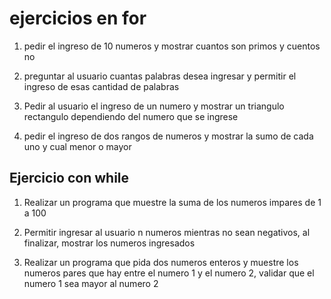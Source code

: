 # ejercicios en for

1) pedir el ingreso de 10 numeros y mostrar cuantos son primos y cuentos no

2) preguntar al usuario cuantas palabras desea ingresar y permitir el ingreso de esas cantidad de palabras

3) Pedir al usuario el ingreso de un numero y mostrar un triangulo rectangulo dependiendo del numero que se ingrese

4) pedir el ingreso de dos rangos de numeros y mostrar la sumo de cada uno y cual menor o mayor

## Ejercicio con while

1) Realizar un programa que muestre la suma de los numeros impares de 1 a 100

2) Permitir ingresar al usuario n numeros mientras no sean negativos, al finalizar, mostrar los numeros ingresados

3) Realizar un programa que pida dos numeros enteros y muestre los numeros pares que hay entre el numero 1 y el numero 2,
validar que el numero 1 sea mayor al numero 2
